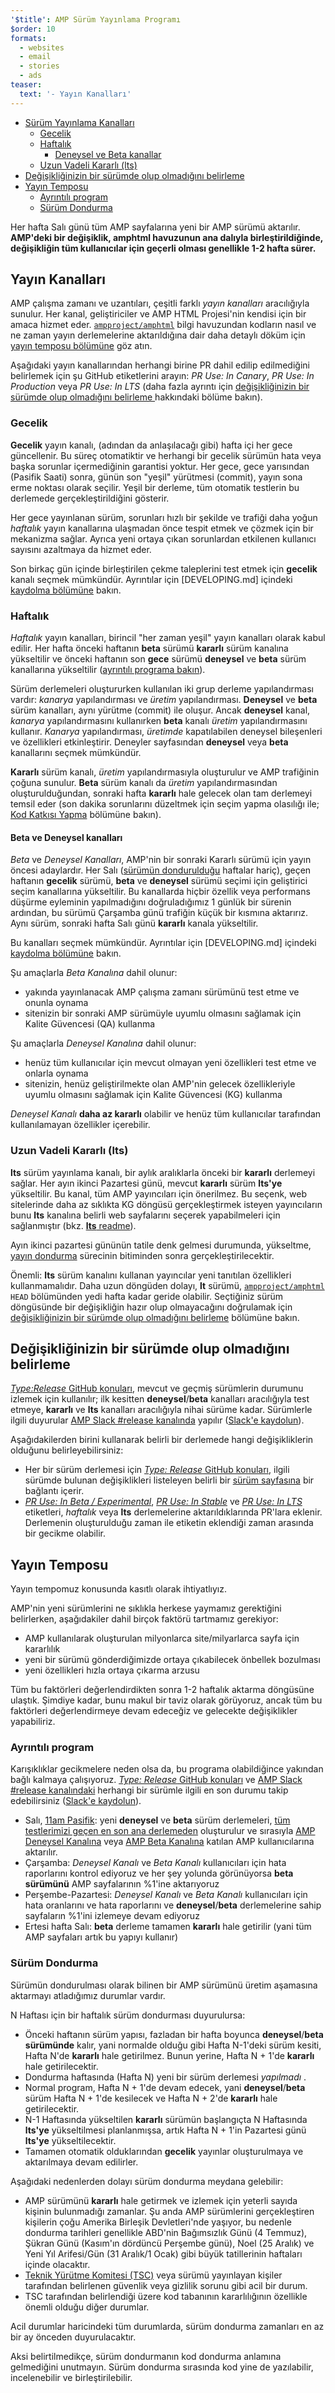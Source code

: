 ```yaml
---
'$title': AMP Sürüm Yayınlama Programı
$order: 10
formats:
  - websites
  - email
  - stories
  - ads
teaser:
  text: '- Yayın Kanalları'
---
```


<!--
This file is imported from https://github.com/ampproject/amphtml/blob/main/contributing/release-schedule.md.
Please do not change this file.
If you have found a bug or an issue please
have a look and request a pull request there.
-->

- [Sürüm Yayınlama Kanalları](#release-channels)
  - [Gecelik](#nightly)
  - [Haftalık](#weekly)
    - [Deneysel ve Beta kanallar](#beta-and-experimental-channels)
  - [Uzun Vadeli Kararlı (lts)](#long-term-stable-lts)
- [Değişikliğinizin bir sürümde olup olmadığını belirleme](#determining-if-your-change-is-in-a-release)
- [Yayın Temposu](#release-cadence)
  - [Ayrıntılı program](#detailed-schedule)
  - [Sürüm Dondurma](#release-freezes)

Her hafta Salı günü tüm AMP sayfalarına yeni bir AMP sürümü aktarılır. **AMP'deki bir değişiklik, amphtml havuzunun ana dalıyla birleştirildiğinde, değişikliğin tüm kullanıcılar için geçerli olması genellikle 1-2 hafta sürer.**

## Yayın Kanalları <a name="release-channels"></a>

AMP çalışma zamanı ve uzantıları, çeşitli farklı _yayın kanalları_ aracılığıyla sunulur. Her kanal, geliştiriciler ve AMP HTML Projesi'nin kendisi için bir amaca hizmet eder. [`ampproject/amphtml`](https://github.com/ampproject/amphtml) bilgi havuzundan kodların nasıl ve ne zaman yayın derlemelerine aktarıldığına dair daha detaylı döküm için [yayın temposu bölümüne](#release-cadence) göz atın.

Aşağıdaki yayın kanallarından herhangi birine PR dahil edilip edilmediğini belirlemek için şu GitHub etiketlerini arayın: _PR Use: In Canary_, _PR Use: In Production_ veya _PR Use: In LTS_ (daha fazla ayrıntı için [değişikliğinizin bir sürümde olup olmadığını belirleme ](#determining-if-your-change-is-in-a-release) hakkındaki bölüme bakın).

### Gecelik <a name="nightly"></a>

**Gecelik** yayın kanalı, (adından da anlaşılacağı gibi) hafta içi her gece güncellenir. Bu süreç otomatiktir ve herhangi bir gecelik sürümün hata veya başka sorunlar içermediğinin garantisi yoktur. Her gece, gece yarısından (Pasifik Saati) sonra, günün son "yeşil" yürütmesi (commit), yayın sona erme noktası olarak seçilir. Yeşil bir derleme, tüm otomatik testlerin bu derlemede gerçekleştirildiğini gösterir.

Her gece yayınlanan sürüm, sorunları hızlı bir şekilde ve trafiği daha yoğun _haftalık_ yayın kanallarına ulaşmadan önce tespit etmek ve çözmek için bir mekanizma sağlar. Ayrıca yeni ortaya çıkan sorunlardan etkilenen kullanıcı sayısını azaltmaya da hizmet eder.

Son birkaç gün içinde birleştirilen çekme taleplerini test etmek için **gecelik** kanalı seçmek mümkündür. Ayrıntılar için [DEVELOPING.md] içindeki [kaydolma bölümüne](https://github.com/ampproject/amphtml/blob/main/contributing/DEVELOPING.md#opting-in-to-pre-release-channels) bakın.

### Haftalık <a name="weekly"></a>

_Haftalık_ yayın kanalları, birincil "her zaman yeşil" yayın kanalları olarak kabul edilir. Her hafta önceki haftanın **beta** sürümü **kararlı** sürüm kanalına yükseltilir ve önceki haftanın son **gece** sürümü **deneysel** ve **beta** sürüm kanallarına yükseltilir ([ayrıntılı programa bakın](#detailed-schedule)).

Sürüm derlemeleri oluştururken kullanılan iki grup derleme yapılandırması vardır: _kanarya_ yapılandırması ve _üretim_ yapılandırması. **Deneysel** ve **beta** sürüm kanalları, aynı yürütme (commit) ile oluşur. Ancak **deneysel** kanal, _kanarya_ yapılandırmasını kullanırken **beta** kanalı _üretim_ yapılandırmasını kullanır. _Kanarya_ yapılandırması, _üretimde_ kapatılabilen deneysel bileşenleri ve özellikleri etkinleştirir. <a>Deneyler sayfasından</a> **deneysel** veya <strong>beta</strong> kanallarını seçmek mümkündür.

**Kararlı** sürüm kanalı, _üretim_ yapılandırmasıyla oluşturulur ve AMP trafiğinin çoğuna sunulur. **Beta** sürüm kanalı da _üretim_ yapılandırmasından oluşturulduğundan, sonraki hafta **kararlı** hale gelecek olan tam derlemeyi temsil eder (son dakika sorunlarını düzeltmek için seçim yapma olasılığı ile; [Kod Katkısı Yapma](https://github.com/ampproject/amphtml/blob/main/contributing/contributing-code.md#Cherry-picks) bölümüne bakın).

#### Beta ve Deneysel kanalları <a name="beta-and-experimental-channels"></a>

_Beta_ ve _Deneysel Kanalları_, AMP'nin bir sonraki Kararlı sürümü için yayın öncesi adaylardır. Her Salı ([sürümün dondurulduğu](#release-freezes) haftalar hariç), geçen haftanın **gecelik** sürümü, **beta** ve **deneysel** sürümü seçimi için geliştirici seçim kanallarına yükseltilir. Bu kanallarda hiçbir özellik veya performans düşürme eyleminin yapılmadığını doğruladığımız 1 günlük bir sürenin ardından, bu sürümü Çarşamba günü trafiğin küçük bir kısmına aktarırız. Aynı sürüm, sonraki hafta Salı günü **kararlı** kanala yükseltilir.

Bu kanalları seçmek mümkündür. Ayrıntılar için [DEVELOPING.md] içindeki [kaydolma bölümüne](https://github.com/ampproject/amphtml/blob/main/contributing/DEVELOPING.md#opting-in-to-pre-release-channels) bakın.

Şu amaçlarla _Beta Kanalına_ dahil olunur:

- yakında yayınlanacak AMP çalışma zamanı sürümünü test etme ve onunla oynama
- sitenizin bir sonraki AMP sürümüyle uyumlu olmasını sağlamak için Kalite Güvencesi (QA) kullanma

Şu amaçlarla _Deneysel Kanalına_ dahil olunur:

- henüz tüm kullanıcılar için mevcut olmayan yeni özellikleri test etme ve onlarla oynama
- sitenizin, henüz geliştirilmekte olan AMP'nin gelecek özellikleriyle uyumlu olmasını sağlamak için Kalite Güvencesi (KG) kullanma

_Deneysel Kanalı_ **daha az kararlı** olabilir ve henüz tüm kullanıcılar tarafından kullanılamayan özellikler içerebilir.

### Uzun Vadeli Kararlı (lts) <a name="long-term-stable-lts"></a>

**lts** sürüm yayınlama kanalı, bir aylık aralıklarla önceki bir **kararlı** derlemeyi sağlar. Her ayın ikinci Pazartesi günü, mevcut **kararlı** sürüm **lts'ye** yükseltilir. Bu kanal, tüm AMP yayıncıları için önerilmez. Bu seçenk, web sitelerinde daha az sıklıkta KG döngüsü gerçekleştirmek isteyen yayıncıların bunu **lts** kanalına belirli web sayfalarını seçerek yapabilmeleri için sağlanmıştır (bkz. <a href="https://github.com/ampproject/amphtml/blob/main/contributing/lts-release.md" data-md-type="link">**lts** readme</a>).

Ayın ikinci pazartesi gününün tatile denk gelmesi durumunda, yükseltme, [yayın dondurma](#release-freezes) sürecinin bitiminden sonra gerçekleştirilecektir.

Önemli: **lts** sürüm kanalını kullanan yayıncılar yeni tanıtılan özellikleri kullanmamalıdır. Daha uzun döngüden dolayı, **lt** sürümü, [`ampproject/amphtml`](https://github.com/ampproject/amphtml) `HEAD` bölümünden yedi hafta kadar geride olabilir. Seçtiğiniz sürüm döngüsünde bir değişikliğin hazır olup olmayacağını doğrulamak için [değişikliğinizin bir sürümde olup olmadığını belirleme](#determining-if-your-change-is-in-a-release) bölümüne bakın.

## Değişikliğinizin bir sürümde olup olmadığını belirleme <a name="determining-if-your-change-is-in-a-release"></a>

[_Type:Release_ GitHub konuları](https://github.com/ampproject/amphtml/labels/Type%3A%20Release), mevcut ve geçmiş sürümlerin durumunu izlemek için kullanılır; ilk kesitten **deneysel**/**beta** kanalları aracılığıyla test etmeye, **kararlı** ve **lts** kanalları aracılığıyla nihai sürüme kadar. Sürümlerle ilgili duyurular [AMP Slack #release kanalında](https://amphtml.slack.com/messages/C4NVAR0H3/) yapılır ([Slack'e kaydolun](https://bit.ly/amp-slack-signup)).

Aşağıdakilerden birini kullanarak belirli bir derlemede hangi değişikliklerin olduğunu belirleyebilirsiniz:

- Her bir sürüm derlemesi için [_Type: Release_ GitHub konuları](https://github.com/ampproject/amphtml/labels/Type%3A%20Release), ilgili sürümde bulunan değişiklikleri listeleyen belirli bir [sürüm sayfasına](https://github.com/ampproject/amphtml/releases) bir bağlantı içerir.
- [_PR Use: In Beta / Experimental_](https://github.com/ampproject/amphtml/issues?q=label%3A%22PR+use%3A+In+Beta+%2F+Experimental%22), [_PR Use: In Stable_](https://github.com/ampproject/amphtml/issues?utf8=%E2%9C%93&q=label%3A%22PR%20use%3A%20In%20Production%22) ve [_PR Use: In LTS_](https://github.com/ampproject/amphtml/issues?utf8=%E2%9C%93&q=label%3A%22PR%20use%3A%20In%20LTS%22) etiketleri, _haftalık_ veya **lts** derlemelerine aktarıldıklarında PR'lara eklenir. Derlemenin oluşturulduğu zaman ile etiketin eklendiği zaman arasında bir gecikme olabilir.

## <a id="release-cadence">Yayın Temposu</a>

Yayın tempomuz konusunda kasıtlı olarak ihtiyatlıyız.

AMP'nin yeni sürümlerini ne sıklıkla herkese yaymamız gerektiğini belirlerken, aşağıdakiler dahil birçok faktörü tartmamız gerekiyor:

- AMP kullanılarak oluşturulan milyonlarca site/milyarlarca sayfa için kararlılık
- yeni bir sürümü gönderdiğimizde ortaya çıkabilecek önbellek bozulması
- yeni özellikleri hızla ortaya çıkarma arzusu

Tüm bu faktörleri değerlendirdikten sonra 1-2 haftalık aktarma döngüsüne ulaştık. Şimdiye kadar, bunu makul bir taviz olarak görüyoruz, ancak tüm bu faktörleri değerlendirmeye devam edeceğiz ve gelecekte değişiklikler yapabiliriz.

### Ayrıntılı program <a name="detailed-schedule"></a>

Karışıklıklar gecikmelere neden olsa da, bu programa olabildiğince yakından bağlı kalmaya çalışıyoruz. [_Type: Release_ GitHub konuları](https://github.com/ampproject/amphtml/labels/Type%3A%20Release) ve [AMP Slack #release kanalındaki](https://amphtml.slack.com/messages/C4NVAR0H3/) herhangi bir sürümle ilgili en son durumu takip edebilirsiniz ([Slack'e kaydolun](https://bit.ly/amp-slack-signup)).

- Salı, [11am Pasifik](https://www.google.com/search?q=11am+pacific+in+current+time+zone): yeni **deneysel** ve **beta** sürüm derlemeleri, [tüm testlerimizi geçen en son ana derlemeden](https://travis-ci.org/ampproject/amphtml/branches) oluşturulur ve sırasıyla [AMP Deneysel Kanalına](#beta-and-experimental-channels) veya [AMP Beta Kanalına](#beta-and-experimental-channels) katılan AMP kullanıcılarına aktarılır.
- Çarşamba: _Deneysel Kanalı_ ve _Beta Kanalı_ kullanıcıları için hata raporlarını kontrol ediyoruz ve her şey yolunda görünüyorsa **beta sürümünü** AMP sayfalarının %1'ine aktarıyoruz
- Perşembe-Pazartesi: _Deneysel Kanalı_ ve _Beta Kanalı_ kullanıcıları için hata oranlarını ve hata raporlarını ve **deneysel**/**beta** derlemelerine sahip sayfaların %1'ini izlemeye devam ediyoruz
- Ertesi hafta Salı: **beta** derleme tamamen **kararlı** hale getirilir (yani tüm AMP sayfaları artık bu yapıyı kullanır)

### Sürüm Dondurma <a name="release-freezes"></a>

Sürümün dondurulması olarak bilinen bir AMP sürümünü üretim aşamasına aktarmayı atladığımız durumlar vardır.

N Haftası için bir haftalık sürüm dondurması duyurulursa:

- Önceki haftanın sürüm yapısı, fazladan bir hafta boyunca **deneysel**/**beta sürümünde** kalır, yani normalde olduğu gibi Hafta N-1'deki sürüm kesiti, Hafta N'de **kararlı** hale getirilmez. Bunun yerine, Hafta N + 1'de **kararlı** hale getirilecektir.
- Dondurma haftasında (Hafta N) yeni bir sürüm derlemesi _yapılmadı_ .
- Normal program, Hafta N + 1'de devam edecek, yani **deneysel**/**beta** sürüm Hafta N + 1'de kesilecek ve Hafta N + 2'de **kararlı** hale getirilecektir.
- N-1 Haftasında yükseltilen **kararlı** sürümün başlangıçta N Haftasında **lts'ye** yükseltilmesi planlanmışsa, artık Hafta N + 1'in Pazartesi günü **lts'ye** yükseltilecektir.
- Tamamen otomatik olduklarından **gecelik** yayınlar oluşturulmaya ve aktarılmaya devam edilirler.

Aşağıdaki nedenlerden dolayı sürüm dondurma meydana gelebilir:

- AMP sürümünü **kararlı** hale getirmek ve izlemek için yeterli sayıda kişinin bulunmadığı zamanlar. Şu anda AMP sürümlerini gerçekleştiren kişilerin çoğu Amerika Birleşik Devletleri'nde yaşıyor, bu nedenle dondurma tarihleri genellikle ABD'nin Bağımsızlık Günü (4 Temmuz), Şükran Günü (Kasım'ın dördüncü Perşembe günü), Noel (25 Aralık) ve Yeni Yıl Arifesi/Gün (31 Aralık/1 Ocak) gibi büyük tatillerinin haftaları içinde olacaktır.
- [Teknik Yürütme Komitesi (TSC)](https://github.com/ampproject/meta-tsc) veya sürümü yayınlayan kişiler tarafından belirlenen güvenlik veya gizlilik sorunu gibi acil bir durum.
- TSC tarafından belirlendiği üzere kod tabanının kararlılığının özellikle önemli olduğu diğer durumlar.

Acil durumlar haricindeki tüm durumlarda, sürüm dondurma zamanları en az bir ay önceden duyurulacaktır.

Aksi belirtilmedikçe, sürüm dondurmanın kod dondurma anlamına gelmediğini unutmayın. Sürüm dondurma sırasında kod yine de yazılabilir, incelenebilir ve birleştirilebilir.
